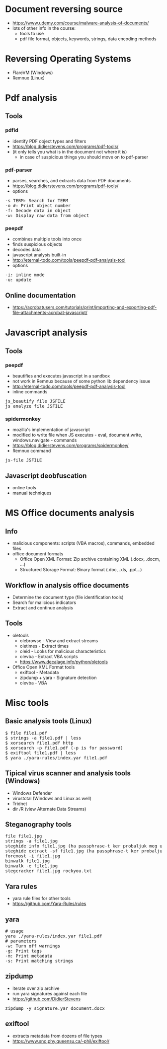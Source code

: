 # Document reversing source
* https://www.udemy.com/course/malware-analysis-of-documents/
* lots of other info in the course:
  * tools to use
  * pdf file format, objects, keywords, strings, data encoding methods
# Reversing Operating Systems
* FlareVM (Windows)
* Remnux (Linux)
# Pdf analysis
## Tools
### pdfid
* identify PDF object types and filters
* https://blog.didierstevens.com/programs/pdf-tools/
* (it only tells you what is in the document not where it is)
  * in case of suspicious things you should move on to pdf-parser
### pdf-parser
* parses, searches, and extracts data from PDF documents
* https://blog.didierstevens.com/programs/pdf-tools/
* options
<pre>
-s TERM: Search for TERM
-o #: Print object number
-f: Decode data in object
-w: Display raw data from object
</pre>
### peepdf
* combines multiple tools into once
* finds suspicious objects
* decodes data
* javascript analysis built-in
* http://eternal-todo.com/tools/peepdf-pdf-analysis-tool
* options
<pre>
-i: inline mode
-u: update
</pre>
## Online documentation
* https://acrobatusers.com/tutorials/print/importing-and-exporting-pdf-file-attachments-acrobat-javascript/
# Javascript analysis
## Tools
### peepdf
* beautifies and executes javascript in a sandbox
* not work in Remnux because of some python lib dependency issue
* http://eternal-todo.com/tools/peepdf-pdf-analysis-tool
* inline commands
<pre>
js_beautify file JSFILE
js_analyze file JSFILE
</pre>
### spidermonkey
* mozilla's implementation of javascript
* modified to write file when JS executes - eval, document.write, windows.navigate - commands
* https://blog.didierstevens.com/programs/spidermonkey/
* Remnux command
<pre>
js-file JSFILE
</pre>
## Javascript deobfuscation
* online tools
* manual techniques
# MS Office documents analysis
## Info
* malicious components: scripts (VBA macros), commands, embedded files
* office document formats
  * Office Open XML Format: Zip archive containing XML (.docx, .docm, ...)
  * Structured Storage Format: Binary format (.doc, .xls, .ppt...)
## Workflow in analysis office documents
* Determine the document type (file identification tools)
* Search for malicious indicators
* Extract and continue analysis
## Tools
* oletools
  * olebrowse - View and extract streams
  * oletimes - Extract times
  * oleid - Looks for malicious characteristics
  * olevba - Extract VBA scripts
  * https://www.decalage.info/python/oletools
* Office Open XML Format tools
  * exiftool - Metadata
  * zipdump + yara - Signature detection
  * olevba - VBA
# Misc tools
## Basic analysis tools (Linux)
<pre>
$ file file1.pdf
$ strings -a file1.pdf | less
$ xorsearch file1.pdf http
$ xorsearch -p file1.pdf (-p is for password)
$ exiftool file1.pdf | less
$ yara ./yara-rules/index.yar file1.pdf
</pre>
## Tipical virus scanner and analysis tools (Windows)
* Windows Defender
* virustotal (Windows and Linux as well)
* Tridnet
* dir /R (view Alternate Data Streams)
## Steganography tools
<pre>
file file1.jpg
strings -a file1.jpg
steghide info file1.jpg (ha passphrase-t ker probaljuk meg uressel! ha az nem jo, akkor stegcracker kell!)
steghide extract -sf file1.jpg (ha passphrase-t ker probaljuk meg uressel! ha az nem jo, akkor stegcracker kell!)
foremost -i file1.jpg
binwalk file1.jpg
binwalk -e file1.jpg
stegcracker file1.jpg rockyou.txt
</pre>
## Yara rules
* yara rule files for other tools
* https://github.com/Yara-Rules/rules
## yara
<pre>
# usage
yara ./yara-rules/index.yar file1.pdf
# parameters
-w: Turn off warnings
-g: Print tags
-m: Print metadata
-s: Print matching strings
</pre>
## zipdump
* iterate over zip archive
* run yara signatures against each file
* https://github.com/DidierStevens
<pre>
zipdump -y signature.yar document.docx
</pre>
## exiftool
* extracts metadata from dozens of file types
* https://www.sno.phy.queensu.ca/-phil/exiftool/
